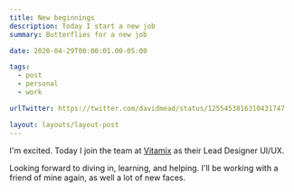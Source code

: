 ```yaml
---
title: New beginnings
description: Today I start a new job
summary: Butterflies for a new job

date: 2020-04-29T00:00:01.00-05:00

tags:
  - post
  - personal
  - work

urlTwitter: https://twitter.com/davidmead/status/1255453816310431747

layout: layouts/layout-post
---
```

I'm excited. Today I join the team at [Vitamix](http://vitamix.com/ "High performance blenders") as their Lead Designer UI/UX.

Looking forward to diving in, learning, and helping. I'll be working with a friend of mine again, as well a lot of new faces.

